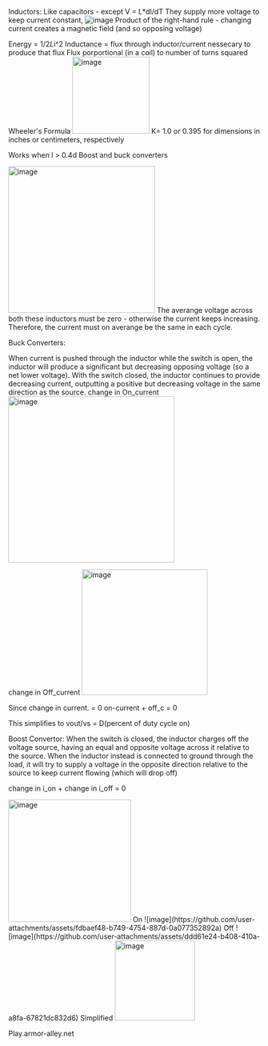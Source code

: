 Inductors: Like capacitors - except V = L*dI/dT
They supply more voltage to keep current constant, 
![image](https://github.com/user-attachments/assets/03275839-863f-4225-9a14-8af8c7771f4a)
Product of the right-hand rule - changing current creates a magnetic field (and so opposing voltage)

Energy = 1/2*L*i^2
Inductance = flux through inductor/current nessecary to produce that flux
Flux porportional (in a coil) to number of turns squared
Wheeler's Formula
<img width="154" alt="image" src="https://github.com/user-attachments/assets/2a4f9743-d1b8-405a-8333-88a286f682e1" />
K= 1.0 or 0.395 for dimensions in inches or centimeters, respectively

Works when l > 0.4d
Boost and buck converters

<img width="293" alt="image" src="https://github.com/user-attachments/assets/c1600f27-12de-4e1f-a3ca-be491b166ea9" />
The averange voltage across both these inductors must be zero - otherwise the current keeps increasing. Therefore, the current must on averange be the same in each cycle.

Buck Converters:

When current is pushed through the inductor while the switch is open, the inductor will produce a significant but decreasing opposing voltage (so a net lower voltage). With the switch closed, the inductor continues to provide decreasing current, outputting a positive but decreasing voltage in the same direction as the source.
change in On_current
<img width="332" alt="image" src="https://github.com/user-attachments/assets/22c952aa-ebbc-4b42-b0c0-9ef4f485f407" />

change in Off_current
<img width="251" alt="image" src="https://github.com/user-attachments/assets/1f5e7c89-777c-4515-a6fa-23e965c0298a" />

Since change in current. = 0 on-current + off_c = 0

This simplifies to vout/vs = D(percent of duty cycle on)

Boost Convertor:
When the switch is closed, the inductor charges off the voltage source, having an equal and opposite voltage across it relative to the source. When the inductor instead is connected to ground through the load, it will try to supply a voltage in the opposite direction relative to the source to keep current flowing (which will drop off)

change in i_on + change in i_off  = 0

<img width="245" alt="image" src="https://github.com/user-attachments/assets/136c635c-7749-4e35-b012-85408e9aa1eb" />
On
![image](https://github.com/user-attachments/assets/fdbaef48-b749-4754-887d-0a077352892a)
Off
![image](https://github.com/user-attachments/assets/ddd61e24-b408-410a-a8fa-67821dc832d6)
Simplified
<img width="160" alt="image" src="https://github.com/user-attachments/assets/832dabe3-f7cf-47e0-92e4-0213ed08d88b" />




Play.armor-alley.net

